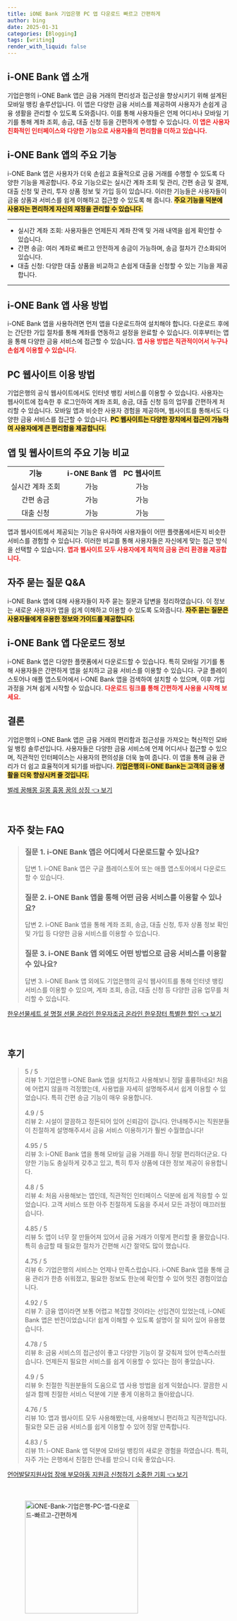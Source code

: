 ```yaml
---
title: iONE Bank 기업은행 PC 앱 다운로드 빠르고 간편하게
author: bing
date: 2025-01-31
categories: [Blogging]
tags: [writing]
render_with_liquid: false
---
```



<h2 id='i-ONE_Bank_앱_소개'>i-ONE Bank 앱 소개</h2>

<p>기업은행의 i-ONE Bank 앱은 금융 거래의 편리성과 접근성을 향상시키기 위해 설계된 모바일 뱅킹 솔루션입니다. 이 앱은 다양한 금융 서비스를 제공하여 사용자가 손쉽게 금융 생활을 관리할 수 있도록 도와줍니다. 이를 통해 사용자들은 언제 어디서나 모바일 기기를 통해 계좌 조회, 송금, 대출 신청 등을 간편하게 수행할 수 있습니다. <b><span style="color: #ee2323;">이 앱은 사용자 친화적인 인터페이스와 다양한 기능으로 사용자들의 편리함을 더하고 있습니다.</span></b></p>

<h2 id='주요_기능_검토'>i-ONE Bank 앱의 주요 기능</h2>

<p>i-ONE Bank 앱은 사용자가 더욱 손쉽고 효율적으로 금융 거래를 수행할 수 있도록 다양한 기능을 제공합니다. 주요 기능으로는 실시간 계좌 조회 및 관리, 간편 송금 및 결제, 대출 신청 및 관리, 투자 상품 정보 및 가입 등이 있습니다. 이러한 기능들은 사용자들이 금융 상품과 서비스를 쉽게 이해하고 접근할 수 있도록 해 줍니다. <b><span style="background-color: #ffe066;">주요 기능을 덕분에 사용자는 편리하게 자신의 재정을 관리할 수 있습니다.</span></b></p>

<hr />

<ul>
    <li>실시간 계좌 조회: 사용자들은 언제든지 계좌 잔액 및 거래 내역을 쉽게 확인할 수 있습니다.</li>
    <li>간편 송금: 여러 계좌로 빠르고 안전하게 송금이 가능하며, 송금 절차가 간소화되어 있습니다.</li>
    <li>대출 신청: 다양한 대출 상품을 비교하고 손쉽게 대출을 신청할 수 있는 기능을 제공합니다.</li>
</ul>

<hr />

<h2 id='앱_사용_방법'>i-ONE Bank 앱 사용 방법</h2>

<p>i-ONE Bank 앱을 사용하려면 먼저 앱을 다운로드하여 설치해야 합니다. 다운로드 후에는 간단한 가입 절차를 통해 계좌를 연동하고 설정을 완료할 수 있습니다. 이후부터는 앱을 통해 다양한 금융 서비스에 접근할 수 있습니다. <b><span style="color: #ee2323;">앱 사용 방법은 직관적이어서 누구나 손쉽게 이용할 수 있습니다.</span></b></p>

<h2 id='PC_웹사이트_사용_방법'>PC 웹사이트 이용 방법</h2>

<p>기업은행의 공식 웹사이트에서도 인터넷 뱅킹 서비스를 이용할 수 있습니다. 사용자는 웹사이트에 접속한 후 로그인하여 계좌 조회, 송금, 대출 신청 등의 업무를 간편하게 처리할 수 있습니다. 모바일 앱과 비슷한 사용자 경험을 제공하며, 웹사이트를 통해서도 다양한 금융 서비스를 접근할 수 있습니다. <b><span style="background-color: #ffe066;">PC 웹사이트는 다양한 장치에서 접근이 가능하여 사용자에게 큰 편리함을 제공합니다.</span></b></p>

<h2 id='앱과_웹사이트의_기능비교'>앱 및 웹사이트의 주요 기능 비교</h2>

<table>
    <tr>
        <td style="text-align: center; height: 17px;"><b>기능</b></td>
        <td style="text-align: center; height: 17px;"><b>i-ONE Bank 앱</b></td>
        <td style="text-align: center; height: 17px;"><b>PC 웹사이트</b></td>
    </tr>
    <tr>
        <td style="text-align: center; height: 17px;">실시간 계좌 조회</td>
        <td style="text-align: center; height: 17px;">가능</td>
        <td style="text-align: center; height: 17px;">가능</td>
    </tr>
    <tr>
        <td style="text-align: center; height: 17px;">간편 송금</td>
        <td style="text-align: center; height: 17px;">가능</td>
        <td style="text-align: center; height: 17px;">가능</td>
    </tr>
    <tr>
        <td style="text-align: center; height: 17px;">대출 신청</td>
        <td style="text-align: center; height: 17px;">가능</td>
        <td style="text-align: center; height: 17px;">가능</td>
    </tr>
</table>

<p>앱과 웹사이트에서 제공되는 기능은 유사하여 사용자들이 어떤 플랫폼에서든지 비슷한 서비스를 경험할 수 있습니다. 이러한 비교를 통해 사용자들은 자신에게 맞는 접근 방식을 선택할 수 있습니다. <b><span style="color: #ee2323;">앱과 웹사이트 모두 사용자에게 최적의 금융 관리 환경을 제공합니다.</span></b></p>

<h2 id='자주_묻는_질문'>자주 묻는 질문 Q&A</h2>

<p>i-ONE Bank 앱에 대해 사용자들이 자주 묻는 질문과 답변을 정리하였습니다. 이 정보는 새로운 사용자가 앱을 쉽게 이해하고 이용할 수 있도록 도와줍니다. <b><span style="background-color: #ffe066;">자주 묻는 질문은 사용자들에게 유용한 정보와 가이드를 제공합니다.</span></b></p>

<h2 id='다운로드_정보'>i-ONE Bank 앱 다운로드 정보</h2>

<p>i-ONE Bank 앱은 다양한 플랫폼에서 다운로드할 수 있습니다. 특히 모바일 기기를 통해 사용자들은 간편하게 앱을 설치하고 금융 서비스를 이용할 수 있습니다. 구글 플레이스토어나 애플 앱스토어에서 i-ONE Bank 앱을 검색하여 설치할 수 있으며, 이후 가입 과정을 거쳐 쉽게 시작할 수 있습니다. <b><span style="color: #ee2323;">다운로드 링크를 통해 간편하게 사용을 시작해 보세요.</span></b></p>

<h2 id='결론'>결론</h2>

<p>기업은행의 i-ONE Bank 앱은 금융 거래의 편리함과 접근성을 가져오는 혁신적인 모바일 뱅킹 솔루션입니다. 사용자들은 다양한 금융 서비스에 언제 어디서나 접근할 수 있으며, 직관적인 인터페이스는 사용자의 편의성을 더욱 높여 줍니다. 이 앱을 통해 금융 관리가 더 쉽고 효율적이게 되기를 바랍니다. <b><span style="background-color: #ffe066;">기업은행의 i-ONE Bank는 고객의 금융 생활을 더욱 향상시켜 줄 것입니다.</span></b></p>


<p><a class="click-button" title="벌레 꿈해몽 길몽 흉몽 꿈의 상징" href="https://aptwhite.github.io/posts/%EB%B2%8C%EB%A0%88-%EA%BF%88%ED%95%B4%EB%AA%BD-%EA%B8%B8%EB%AA%BD-%ED%9D%89%EB%AA%BD-%EA%BF%88%EC%9D%98-%EC%83%81%EC%A7%95/" rel="dofollow">벌레 꿈해몽 길몽 흉몽 꿈의 상징 👈 보기</a></p><br>
<h2 id='자주_찾는_FAQ'>자주 찾는 FAQ</h2>
<div itemscope="" itemtype="https://schema.org/FAQPage"> 
<blockquote> 
<div itemscope="" itemprop="mainEntity" itemtype="https://schema.org/Question"> 
<h3 itemprop="name">질문 1. i-ONE Bank 앱은 어디에서 다운로드할 수 있나요?</h3> 
<div itemscope="" itemprop="acceptedAnswer" itemtype="https://schema.org/Answer"> 
<span itemprop="text"> 
<p>답변 1. i-ONE Bank 앱은 구글 플레이스토어 또는 애플 앱스토어에서 다운로드할 수 있습니다.</p> 
</span> 
</div> 
</div> 
<div itemscope="" itemprop="mainEntity" itemtype="https://schema.org/Question"> 
<h3 itemprop="name">질문 2. i-ONE Bank 앱을 통해 어떤 금융 서비스를 이용할 수 있나요?</h3> 
<div itemscope="" itemprop="acceptedAnswer" itemtype="https://schema.org/Answer"> 
<span itemprop="text"> 
<p>답변 2. i-ONE Bank 앱을 통해 계좌 조회, 송금, 대출 신청, 투자 상품 정보 확인 및 가입 등 다양한 금융 서비스를 이용할 수 있습니다.</p> 
</span> 
</div> 
</div> 
<div itemscope="" itemprop="mainEntity" itemtype="https://schema.org/Question"> 
<h3 itemprop="name">질문 3. i-ONE Bank 앱 외에도 어떤 방법으로 금융 서비스를 이용할 수 있나요?</h3> 
<div itemscope="" itemprop="acceptedAnswer" itemtype="https://schema.org/Answer"> 
<span itemprop="text"> 
<p>답변 3. i-ONE Bank 앱 외에도 기업은행의 공식 웹사이트를 통해 인터넷 뱅킹 서비스를 이용할 수 있으며, 계좌 조회, 송금, 대출 신청 등 다양한 금융 업무를 처리할 수 있습니다.</p> 
</span> 
</div> 
</div> 
</blockquote> 
</div>
<p><a class="click-button" title="한우선물세트 설 명절 선물 온라인 한우자조금 온라인 한우장터 특별한 할인" href="https://aptwhite.github.io/posts/%ED%95%9C%EC%9A%B0%EC%84%A0%EB%AC%BC%EC%84%B8%ED%8A%B8-%EC%84%A4-%EB%AA%85%EC%A0%88-%EC%84%A0%EB%AC%BC-%EC%98%A8%EB%9D%BC%EC%9D%B8-%ED%95%9C%EC%9A%B0%EC%9E%90%EC%A1%B0%EA%B8%88-%EC%98%A8%EB%9D%BC%EC%9D%B8-%ED%95%9C%EC%9A%B0%EC%9E%A5%ED%84%B0-%ED%8A%B9%EB%B3%84%ED%95%9C-%ED%95%A0%EC%9D%B8/" rel="dofollow">한우선물세트 설 명절 선물 온라인 한우자조금 온라인 한우장터 특별한 할인 👈 보기</a></p><br>
<h2 id='후기'>후기</h2>
<div itemscope itemtype="https://schema.org/Product">
  <blockquote>
  <div itemprop="review" itemscope itemtype="https://schema.org/Review">
      <div itemprop="reviewRating" itemscope itemtype="https://schema.org/Rating"> <span itemprop="ratingValue">5</span> / <span itemprop="bestRating">5</span> </div>
      <span itemprop="reviewBody">리뷰 1: 기업은행 i-ONE Bank 앱을 설치하고 사용해보니 정말 훌륭하네요! 처음에 어렵지 않을까 걱정했는데, 사용법을 자세히 설명해주셔서 쉽게 이용할 수 있었습니다. 특히 간편 송금 기능이 매우 유용합니다.</span>
  </div>
  <br>
  <div itemprop="review" itemscope itemtype="https://schema.org/Review">
      <div itemprop="reviewRating" itemscope itemtype="https://schema.org/Rating"> <span itemprop="ratingValue">4.9</span> / <span itemprop="bestRating">5</span> </div>
      <span itemprop="reviewBody">리뷰 2: 시설이 깔끔하고 정돈되어 있어 신뢰감이 갑니다. 안내해주시는 직원분들이 친절하게 설명해주셔서 금융 서비스 이용하기가 훨씬 수월했습니다!</span>
  </div>
  <br>
  <div itemprop="review" itemscope itemtype="https://schema.org/Review">
      <div itemprop="reviewRating" itemscope itemtype="https://schema.org/Rating"> <span itemprop="ratingValue">4.95</span> / <span itemprop="bestRating">5</span> </div>
      <span itemprop="reviewBody">리뷰 3: i-ONE Bank 앱을 통해 모바일 금융 거래를 하니 정말 편리하더군요. 다양한 기능도 충실하게 갖추고 있고, 특히 투자 상품에 대한 정보 제공이 유용합니다.</span>
  </div>
  <br>
  <div itemprop="review" itemscope itemtype="https://schema.org/Review">
      <div itemprop="reviewRating" itemscope itemtype="https://schema.org/Rating"> <span itemprop="ratingValue">4.8</span> / <span itemprop="bestRating">5</span> </div>
      <span itemprop="reviewBody">리뷰 4: 처음 사용해보는 앱인데, 직관적인 인터페이스 덕분에 쉽게 적응할 수 있었습니다. 고객 서비스 또한 아주 친절하게 도움을 주셔서 모든 과정이 매끄러웠습니다.</span>
  </div>
  <br>
  <div itemprop="review" itemscope itemtype="https://schema.org/Review">
      <div itemprop="reviewRating" itemscope itemtype="https://schema.org/Rating"> <span itemprop="ratingValue">4.85</span> / <span itemprop="bestRating">5</span> </div>
      <span itemprop="reviewBody">리뷰 5: 앱이 너무 잘 만들어져 있어서 금융 거래가 이렇게 편리할 줄 몰랐습니다. 특히 송금할 때 필요한 절차가 간편해 시간 절약도 많이 했습니다.</span>
  </div>
  <br>
  <div itemprop="review" itemscope itemtype="https://schema.org/Review">
      <div itemprop="reviewRating" itemscope itemtype="https://schema.org/Rating"> <span itemprop="ratingValue">4.75</span> / <span itemprop="bestRating">5</span> </div>
      <span itemprop="reviewBody">리뷰 6: 기업은행의 서비스는 언제나 만족스럽습니다. i-ONE Bank 앱을 통해 금융 관리가 한층 쉬워졌고, 필요한 정보도 한눈에 확인할 수 있어 멋진 경험이었습니다.</span>
  </div>
  <br>
  <div itemprop="review" itemscope itemtype="https://schema.org/Review">
      <div itemprop="reviewRating" itemscope itemtype="https://schema.org/Rating"> <span itemprop="ratingValue">4.92</span> / <span itemprop="bestRating">5</span> </div>
      <span itemprop="reviewBody">리뷰 7: 금융 앱이라면 보통 어렵고 복잡할 것이라는 선입견이 있었는데, i-ONE Bank 앱은 반전이었습니다! 쉽게 이해할 수 있도록 설명이 잘 되어 있어 유용했습니다.</span>
  </div>
  <br>
  <div itemprop="review" itemscope itemtype="https://schema.org/Review">
      <div itemprop="reviewRating" itemscope itemtype="https://schema.org/Rating"> <span itemprop="ratingValue">4.78</span> / <span itemprop="bestRating">5</span> </div>
      <span itemprop="reviewBody">리뷰 8: 금융 서비스의 접근성이 좋고 다양한 기능이 잘 갖춰져 있어 만족스러웠습니다. 언제든지 필요한 서비스를 쉽게 이용할 수 있다는 점이 좋았습니다.</span>
  </div>
  <br>
  <div itemprop="review" itemscope itemtype="https://schema.org/Review">
      <div itemprop="reviewRating" itemscope itemtype="https://schema.org/Rating"> <span itemprop="ratingValue">4.9</span> / <span itemprop="bestRating">5</span> </div>
      <span itemprop="reviewBody">리뷰 9: 친절한 직원분들의 도움으로 앱 사용 방법을 쉽게 익혔습니다. 깔끔한 시설과 함께 친절한 서비스 덕분에 기분 좋게 이용하고 돌아왔습니다.</span>
  </div>
  <br>
  <div itemprop="review" itemscope itemtype="https://schema.org/Review">
      <div itemprop="reviewRating" itemscope itemtype="https://schema.org/Rating"> <span itemprop="ratingValue">4.76</span> / <span itemprop="bestRating">5</span> </div>
      <span itemprop="reviewBody">리뷰 10: 앱과 웹사이트 모두 사용해봤는데, 사용해보니 편리하고 직관적입니다. 필요한 모든 금융 서비스를 쉽게 이용할 수 있어 정말 만족합니다.</span>
  </div>
  <br>
  <div itemprop="review" itemscope itemtype="https://schema.org/Review">
      <div itemprop="reviewRating" itemscope itemtype="https://schema.org/Rating"> <span itemprop="ratingValue">4.83</span> / <span itemprop="bestRating">5</span> </div>
      <span itemprop="reviewBody">리뷰 11: i-ONE Bank 앱 덕분에 모바일 뱅킹의 새로운 경험을 하였습니다. 특히, 자주 가는 은행에서 친절한 안내를 받으니 더욱 좋았습니다.</span>
  </div>
  </blockquote>
</div>
<p><a class="click-button" title="언어발달지원사업 장애 부모아동 지원금 신청하기 소중한 기회" href="https://aptwhite.github.io/posts/%EC%96%B8%EC%96%B4%EB%B0%9C%EB%8B%AC%EC%A7%80%EC%9B%90%EC%82%AC%EC%97%85-%EC%9E%A5%EC%95%A0-%EB%B6%80%EB%AA%A8%EC%95%84%EB%8F%99-%EC%A7%80%EC%9B%90%EA%B8%88-%EC%8B%A0%EC%B2%AD%ED%95%98%EA%B8%B0-%EC%86%8C%EC%A4%91%ED%95%9C-%EA%B8%B0%ED%9A%8C/" rel="dofollow">언어발달지원사업 장애 부모아동 지원금 신청하기 소중한 기회 👈 보기</a></p><br>
<figure class="image"><img src="https://aptwhite.github.io/assets/img/thumbnail/iONE-Bank-기업은행-PC-앱-다운로드-빠르고-간편하게.webp" alt="iONE-Bank-기업은행-PC-앱-다운로드-빠르고-간편하게" width="256" height="256"></figure>